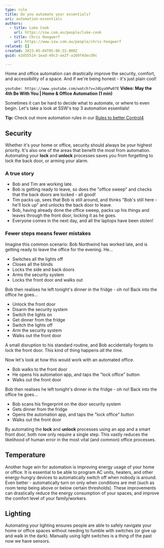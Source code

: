 ```yaml
---
type: rule
title: Do you automate your essentials?
uri: automation-essentials
authors:
  - title: Luke Cook
    url: https://ssw.com.au/people/luke-cook
  - title: Chris Hoogwerf
    url: https://www.ssw.com.au/people/chris-hoogwerf
related: []
created: 2023-05-04T05:06:33.000Z
guid: e2d55514-1ead-49c3-ae2f-a160f4decd9c

---
```


Home and office automation can drastically improve the security, comfort, and accessibility of a space. And if we're being honest - it's just plain cool!

`youtube: https://www.youtube.com/watch?v=JdGya9Pw07E`
**Video: May the 4th Be With You | Home & Office Automation (1 min)**

Sometimes it can be hard to decide what to automate, or where to even begin. Let's take a look at SSW's top 3 automation essentials!

**Tip:** Check out more automation rules in our [Rules to better Control4](https://www.ssw.com.au/rules/rules-to-better-control4/)

<!--endintro-->

## Security
Whether it's your home or office, security should always be your highest priority. It's also one of the areas that benefit the most from automation. Automating your **lock** and **unlock** processes saves you from forgetting to lock the back door, or arming your alarm.

### A true story
* Bob and Tim are working late.
* Bob is getting ready to leave, so does the "office sweep" and checks that the back doors are locked - all good!
* Tim packs up, sees that Bob is still around, and thinks "Bob's still here - he'll lock up" and unlocks the back door to leave.
* Bob, having already done the office sweep, packs up his things and leaves through the front door, locking it as he goes.
* Everyone comes in the next day, and all the laptops have been stolen!

### Fewer steps means fewer mistakes
Imagine this common scenario: Bob Northwind has worked late, and is getting ready to leave the office for the evening. He...
* Switches all the lights off
* Closes all the blinds
* Locks the side and back doors
* Arms the security system
* Locks the front door and walks out

Bob then realises he left tonight's dinner in the fridge - oh no! Back into the office he goes...

* Unlock the front door
* Disarm the security system
* Switch the lights on
* Get dinner from the fridge
* Switch the lights off
* Arm the security system
* Walks out the front door

A small disruption to his standard routine, and Bob accidentally forgets to lock the front door. This kind of thing happens *all the time*.

Now let's look at how this would work with an automated office.

* Bob walks to the front door
* He opens his automation app, and taps the "lock office" button
* Walks out the front door

Bob then realises he left tonight's dinner in the fridge - oh no! Back into the office he goes...

* Bob scans his fingerprint on the door security system
* Gets dinner from the fridge
* Opens the automation app, and taps the "lock office" button
* Walks out the front door

By automating the **lock** and **unlock** processes using an app and a smart front door, both now only require a single step. This vastly reduces the likelihood of human error in the most vital (and common) office processes.

## Temperature
Another huge win for automation is improving energy usage of your home or office. It is essential to be able to program AC units, heaters, and other energy-hungry devices to automatically switch off when nobody is around. Even better - automatically turn on only when conditions are met (such as room temp being above or below certain thresholds). These improvements can drastically reduce the energy consumption of your spaces, and improve the comfort level of your family/workers.

## Lighting
Automating your lighting ensures people are able to safely navigate your home or office spaces without needing to fumble with switches (or give up and walk in the dark). Manually using light switches is a thing of the past now we have sensors.